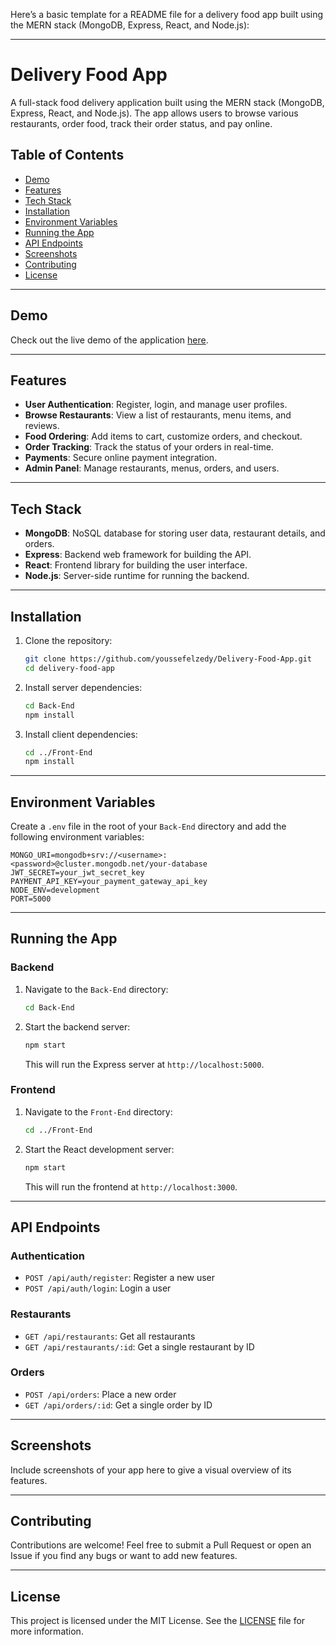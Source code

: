 Here’s a basic template for a README file for a delivery food app built using the MERN stack (MongoDB, Express, React, and Node.js):

---

# Delivery Food App

A full-stack food delivery application built using the MERN stack (MongoDB, Express, React, and Node.js). The app allows users to browse various restaurants, order food, track their order status, and pay online.

## Table of Contents
- [Demo](#demo)
- [Features](#features)
- [Tech Stack](#tech-stack)
- [Installation](#installation)
- [Environment Variables](#environment-variables)
- [Running the App](#running-the-app)
- [API Endpoints](#api-endpoints)
- [Screenshots](#screenshots)
- [Contributing](#contributing)
- [License](#license)

---

## Demo

Check out the live demo of the application [here](https://example.com).

---

## Features

- **User Authentication**: Register, login, and manage user profiles.
- **Browse Restaurants**: View a list of restaurants, menu items, and reviews.
- **Food Ordering**: Add items to cart, customize orders, and checkout.
- **Order Tracking**: Track the status of your orders in real-time.
- **Payments**: Secure online payment integration.
- **Admin Panel**: Manage restaurants, menus, orders, and users.

---

## Tech Stack

- **MongoDB**: NoSQL database for storing user data, restaurant details, and orders.
- **Express**: Backend web framework for building the API.
- **React**: Frontend library for building the user interface.
- **Node.js**: Server-side runtime for running the backend.

---

## Installation

1. Clone the repository:

   ```bash
   git clone https://github.com/youssefelzedy/Delivery-Food-App.git
   cd delivery-food-app
   ```

2. Install server dependencies:

   ```bash
   cd Back-End
   npm install
   ```

3. Install client dependencies:

   ```bash
   cd ../Front-End
   npm install
   ```

---

## Environment Variables

Create a `.env` file in the root of your `Back-End` directory and add the following environment variables:

```env
MONGO_URI=mongodb+srv://<username>:<password>@cluster.mongodb.net/your-database
JWT_SECRET=your_jwt_secret_key
PAYMENT_API_KEY=your_payment_gateway_api_key
NODE_ENV=development
PORT=5000
```

---

## Running the App

### Backend

1. Navigate to the `Back-End` directory:

   ```bash
   cd Back-End
   ```

2. Start the backend server:

   ```bash
   npm start
   ```

   This will run the Express server at `http://localhost:5000`.

### Frontend

1. Navigate to the `Front-End` directory:

   ```bash
   cd ../Front-End
   ```

2. Start the React development server:

   ```bash
   npm start
   ```

   This will run the frontend at `http://localhost:3000`.

---

## API Endpoints

### Authentication

- `POST /api/auth/register`: Register a new user
- `POST /api/auth/login`: Login a user

### Restaurants

- `GET /api/restaurants`: Get all restaurants
- `GET /api/restaurants/:id`: Get a single restaurant by ID

### Orders

- `POST /api/orders`: Place a new order
- `GET /api/orders/:id`: Get a single order by ID

---

## Screenshots

Include screenshots of your app here to give a visual overview of its features.

---

## Contributing

Contributions are welcome! Feel free to submit a Pull Request or open an Issue if you find any bugs or want to add new features.

---

## License

This project is licensed under the MIT License. See the [LICENSE](LICENSE) file for more information.
